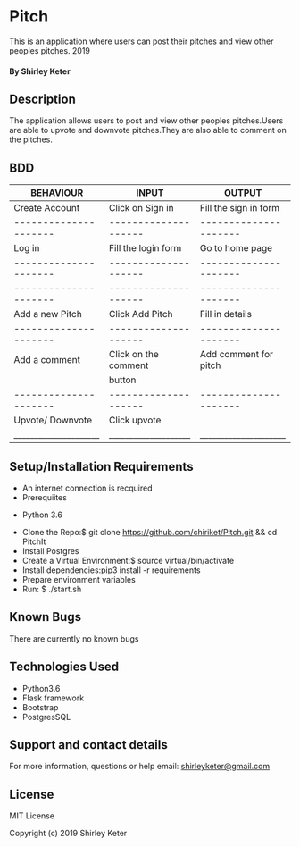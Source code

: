 # Pitch

This is an application where users can post their pitches and view other peoples pitches. 2019

#### By Shirley Keter

## Description
The application allows users to post and view other peoples pitches.Users are able to upvote and downvote pitches.They are also able to comment on the pitches.

## BDD
|BEHAVIOUR            | INPUT              |   OUTPUT            |
|---------------------|--------------------|---------------------|
| Create  Account	  |Click on Sign in    |Fill the sign in form|
|---------------------|--------------------|---------------------|
| Log in              |Fill the login form |Go to home page      |
|---------------------|--------------------|---------------------|	           |   | View Pitches        |Click on  category  |list of pitches      |
|---------------------|--------------------|---------------------|		
| Add a new Pitch	  |Click Add Pitch     |Fill in details      |
|---------------------|--------------------|---------------------|	
| Add a comment       |Click on the comment|Add comment for pitch|
|                     | button             |                     |
|---------------------|--------------------|---------------------|                 |                     |                    |                     |
| Upvote/ Downvote    |Click upvote| 	   |Vote on a pitch      |               | |                     |  /Downvote         |                     |
|_____________________|____________________|_____________________|

## Setup/Installation Requirements

* An internet connection is recquired
* Prerequiites
- Python 3.6
* Clone the Repo:$ git clone https://github.com/chiriket/Pitch.git && cd PitchIt
* Install Postgres
* Create a Virtual Environment:$ source virtual/bin/activate
* Install dependencies:pip3 install -r requirements
* Prepare environment variables
* Run: $ ./start.sh



## Known Bugs
There are currently no known bugs

## Technologies Used
* Python3.6
* Flask framework
* Bootstrap
* PostgresSQL

## Support and contact details
For more information, questions or help  email: shirleyketer@gmail.com

## License
MIT License

Copyright (c) 2019 Shirley Keter